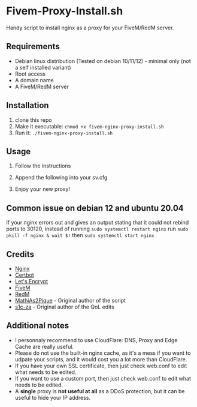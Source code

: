 # Fivem-Proxy-Install.sh
Handy script to install nginx as a proxy for your FiveM/RedM server.



## Requirements
- Debian linux distribution (Tested on debian 10/11/12) - minimal only (not a self installed variant)
- Root access
- A domain name
- A FiveM/RedM server

## Installation
1. clone this repo
2. Make it executable: `chmod +x fivem-nginx-proxy-install.sh`
3. Run it: `./fivem-nginx-proxy-install.sh`

## Usage
1. Follow the instructions
2. Append the following into your sv.cfg


3. Enjoy your new proxy!

## Common issue on debian 12 and ubuntu 20.04
If your nginx errors out and gives an output stating that it could not rebind ports to 30120, instead of running `sudo systemctl restart nginx` run `sudo pkill -f nginx & wait $!` then `sudo systemctl start nginx`

## Credits
- [Nginx](https://nginx.org/)
- [Certbot](https://certbot.eff.org/)
- [Let's Encrypt](https://letsencrypt.org/)
- [FiveM](https://fivem.net/)
- [RedM](https://redm.gg/)
- [MathiAs2Pique](https://github.com/MathiAs2Pique) - Original author of the script
- [s1c-za](https://github.com/s1c-za) - Original author of the QoL edits

## Additional notes
- I personnaly recommend to use CloudFlare: DNS, Proxy and Edge Cache are really useful.
- Please do not use the built-in nginx cache, as it's a mess if you want to udpate your scripts, and it would cost you a lot more than CloudFlare.
- If you have your own SSL certificate, then just check web.conf to edit what needs to be edited.
- If you want to use a custom port, then just check web.conf to edit what needs to be edited.
- A **single** proxy is **not useful at all** as a DDoS protection, but it can be useful to hide your IP address.
